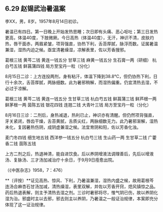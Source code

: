 ## 6.29 赵锡武治暑温案

李XX，男，8岁。1957年8月14日初诊。

暑温已有四日。第一日晚上开始发热思睡；次日即有头痛、恶心呕吐；第三日发热更高，体温40度，下肢微厥。今日高热（体温40度），无汗，神识不清，皮肤灼热，唇干面赤，两眉紧皱，项背强直，协热下利，舌苔厚腻，脉浮而数。证属暑温兼湿，湿热内迫之候。亟宜清暑燥湿，凉解表里，佐以芳香搜邪。

葛根三钱 黄芩二钱 黄连一钱五分 甘草三钱 麻黄一钱五分 生石膏一两（研细） 杭白芍五钱 鲜菖蒲四钱 局方至宝丹一粒（分化）

8月15日二诊：上方连投两剂，身有粘汗，体温下降到38.8℃，但仍协热下利，日行十余次，舌苔厚腻，两脉细数。此为暑邪稍解，而湿热偏重。仍宜清热去湿，不必过于凉解。

葛根三钱 黄芩二钱 黄连一钱五分 生甘草三钱 杭白芍五钱 鲜菖蒲三钱 鲜芦根一两 鲜茅根一两 茵陈五钱 银花四钱 连翘二钱 大青叶三钱 局方至宝丹一粒（分化）

8月16日三诊：二剂后，身热减退，热利已止，神识亦有清醒。但仍然项背强直，牙关紧闭，唇齿干燥，舌苔黄腻，舌质尖红，两脉细数无力。此乃暑邪渐解，湿热未化，复因暑热伤阴，成阴虚兼湿之候。法宜育阴和阳，佐以芳香化浊。

麦门冬四钱 细生地五钱 西洋参一钱五分 杭白芍三钱 生山药一两 生甘草二钱 广藿香二钱 茵陈五钱

上方二剂之后，热退神清，能自进饮食。后以养阴增液法调理善后，先后以增液汤、复脉汤、三才汤加减治疗十余日，于9月9日痊愈出院。

（《中医杂志》1958，7：476）

**〔评按〕**证见高热、惊风、下利，乃暑温兼湿，湿热内盛之候，故用葛根芩连汤合麻杏石甘汤加减，清热燥湿，表里双解，并佐以芳香开窍，熄风镇惊之品。药后热退表解，则主予清热去湿之剂。三诊时暑邪将尽，惟气阴已伤，故以养阴化湿为治。邪盛时主以去邪，邪去则主以养阴，乃暑温之一般证治规律，本案即充分体现了这一证治规律。
